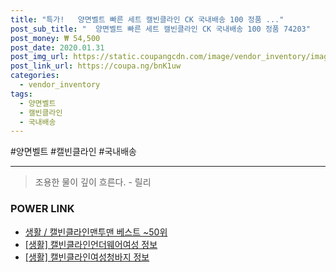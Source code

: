 ```yaml
--- 
title: "특가!   양면벨트 빠른 세트 캘빈클라인 CK 국내배송 100 정품 ..." 
post_sub_title: "  양면벨트 빠른 세트 캘빈클라인 CK 국내배송 100 정품 74203" 
post_money: ₩ 54,500 
post_date: 2020.01.31 
post_img_url: https://static.coupangcdn.com/image/vendor_inventory/images/2018/12/25/14/4/aaa0a0e0-158e-4cc2-90c6-4559af01c01e.JPEG 
post_link_url: https://coupa.ng/bnK1uw 
categories: 
  - vendor_inventory 
tags: 
  - 양면벨트 
  - 캘빈클라인 
  - 국내배송 
--- 
```

  #양면벨트 #캘빈클라인 #국내배송 
<hr> 

> 조용한 물이 깊이 흐른다. - 릴리 


### POWER LINK

* <a href="https://blog.naver.com/santokki14/221785352882" target="_blank">생활 / 캘빈클라인맨투맨 베스트 ~50위</a>
* <a href="https://blog.naver.com/fasyy4321/221762456905" target="_blank"> [생활] 캘빈클라인언더웨어여성 정보 </a>
* <a href="https://blog.naver.com/fasyy4321/221761959341" target="_blank"> [생활] 캘빈클라인여성청바지 정보 </a>
